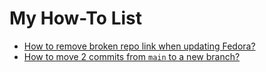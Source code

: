 # My How-To List

- [How to remove broken repo link when updating Fedora?](./1.md)
- [How to move 2 commits from `main` to a new branch?](./2.md)
